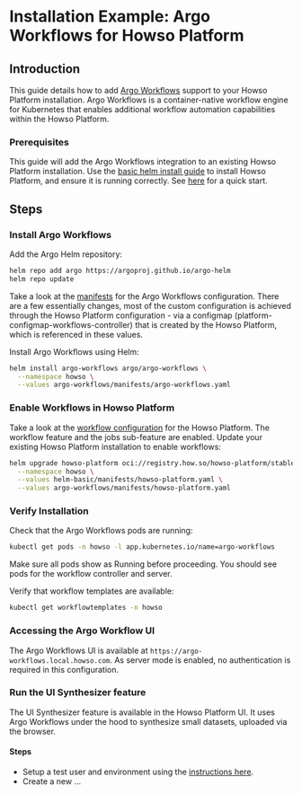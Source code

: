 # Installation Example: Argo Workflows for Howso Platform

## Introduction

This guide details how to add [Argo Workflows](https://argoproj.github.io/argo-helm) support to your Howso Platform installation. Argo Workflows is a container-native workflow engine for Kubernetes that enables additional workflow automation capabilities within the Howso Platform.

### Prerequisites

This guide will add the Argo Workflows integration to an existing Howso Platform installation.  Use the [basic helm install guide](../helm-basic/README.md) to install Howso Platform, and ensure it is running correctly.  See [here](../common/README.md#basic-helm-install) for a quick start.


## Steps

### Install Argo Workflows

Add the Argo Helm repository:
```sh
helm repo add argo https://argoproj.github.io/argo-helm
helm repo update
```

Take a look at the [manifests](./manifests/argo-workflows.yaml) for the Argo Workflows configuration.  There are a few essentially changes, most of the custom configuration is achieved through the Howso Platform configuration - via a configmap (platform-configmap-workflows-controller) that is created by the Howso Platform, which is referenced in these values.

Install Argo Workflows using Helm:

```sh
helm install argo-workflows argo/argo-workflows \
  --namespace howso \
  --values argo-workflows/manifests/argo-workflows.yaml
```

### Enable Workflows in Howso Platform

Take a look at the [workflow configuration](./manifests/howso-platform.yaml) for the Howso Platform. The workflow feature and the jobs sub-feature are enabled. Update your existing Howso Platform installation to enable workflows:

```sh
helm upgrade howso-platform oci://registry.how.so/howso-platform/stable/howso-platform \
  --namespace howso \
  --values helm-basic/manifests/howso-platform.yaml \
  --values argo-workflows/manifests/howso-platform.yaml
```

### Verify Installation

Check that the Argo Workflows pods are running:

```sh
kubectl get pods -n howso -l app.kubernetes.io/name=argo-workflows
```

Make sure all pods show as Running before proceeding. You should see pods for the workflow controller and server.

Verify that workflow templates are available:

```sh
kubectl get workflowtemplates -n howso
```


### Accessing the Argo Workflow UI

The Argo Workflows UI is available at `https://argo-workflows.local.howso.com`.  As server mode is enabled, no authentication is required in this configuration.


### Run the UI Synthesizer feature


The UI Synthesizer feature is available in the Howso Platform UI.  It uses Argo Workflows under the hood to synthesize small datasets, uploaded via the browser.

#### Steps

- Setup a test user and environment using the [instructions here](../common/README.md#login-to-the-howso-platform).
- Create a new ... 

